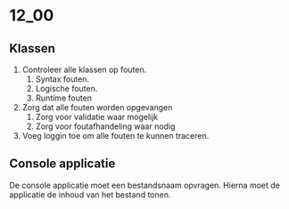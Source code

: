 # 12_00

## Klassen

1. Controleer alle klassen op fouten.
   1. Syntax fouten.
   2. Logische fouten.
   3. Runtime fouten
2. Zorg dat alle fouten worden opgevangen
   1. Zorg voor validatie waar mogelijk
   2. Zorg voor foutafhandeling waar nodig
3. Voeg loggin toe om alle fouten te kunnen traceren.

## Console applicatie

De console applicatie moet een bestandsnaam opvragen. Hierna moet de applicatie de inhoud van het bestand tonen.